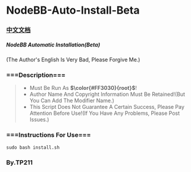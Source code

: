 # NodeBB-Auto-Install-Beta
### [中文文档](README_CN.md)
##### NodeBB Automatic Installation(Beta)
(The Author's English Is Very Bad, Please Forgive Me.)

### ===Description===
> + Must Be Run As **$\color{#FF3030}{root}$**!
> + Author Name And Copyright Information Must Be Retained!(But You Can Add The Modifier Name.)
> + This Script Does Not Guarantee A Certain Success, Please Pay Attention Before Use!(If You Have Any Problems, Please Post Issues.)

### ===Instructions For Use===

```shell
sudo bash install.sh
```

### By.TP211
